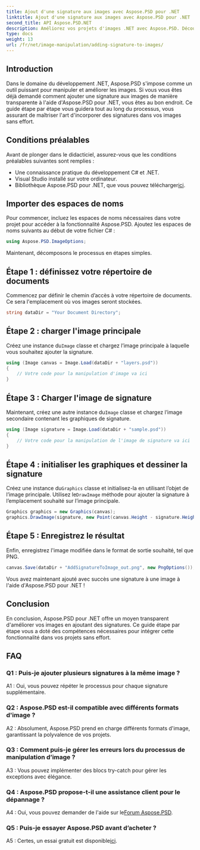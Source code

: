 ```yaml
---
title: Ajout d'une signature aux images avec Aspose.PSD pour .NET
linktitle: Ajout d'une signature aux images avec Aspose.PSD pour .NET
second_title: API Aspose.PSD.NET
description: Améliorez vos projets d'images .NET avec Aspose.PSD. Découvrez comment ajouter des signatures de manière transparente à l'aide de notre guide étape par étape.
type: docs
weight: 13
url: /fr/net/image-manipulation/adding-signature-to-images/
---
```

## Introduction

Dans le domaine du développement .NET, Aspose.PSD s'impose comme un outil puissant pour manipuler et améliorer les images. Si vous vous êtes déjà demandé comment ajouter une signature aux images de manière transparente à l'aide d'Aspose.PSD pour .NET, vous êtes au bon endroit. Ce guide étape par étape vous guidera tout au long du processus, vous assurant de maîtriser l'art d'incorporer des signatures dans vos images sans effort.

## Conditions préalables

Avant de plonger dans le didacticiel, assurez-vous que les conditions préalables suivantes sont remplies :

- Une connaissance pratique du développement C# et .NET.
- Visual Studio installé sur votre ordinateur.
-  Bibliothèque Aspose.PSD pour .NET, que vous pouvez télécharger[ici](https://releases.aspose.com/psd/net/).

## Importer des espaces de noms

Pour commencer, incluez les espaces de noms nécessaires dans votre projet pour accéder à la fonctionnalité Aspose.PSD. Ajoutez les espaces de noms suivants au début de votre fichier C# :

```csharp
using Aspose.PSD.ImageOptions;
```

Maintenant, décomposons le processus en étapes simples.

## Étape 1 : définissez votre répertoire de documents

Commencez par définir le chemin d’accès à votre répertoire de documents. Ce sera l'emplacement où vos images seront stockées.

```csharp
string dataDir = "Your Document Directory";
```

## Étape 2 : charger l'image principale

 Créez une instance du`Image` classe et chargez l’image principale à laquelle vous souhaitez ajouter la signature.

```csharp
using (Image canvas = Image.Load(dataDir + "layers.psd"))
{
    // Votre code pour la manipulation d'image va ici
}
```

## Étape 3 : Charger l'image de signature

 Maintenant, créez une autre instance du`Image` classe et chargez l’image secondaire contenant les graphiques de signature.

```csharp
using (Image signature = Image.Load(dataDir + "sample.psd"))
{
    // Votre code pour la manipulation de l'image de signature va ici
}
```

## Étape 4 : initialiser les graphiques et dessiner la signature

 Créez une instance du`Graphics` classe et initialisez-la en utilisant l’objet de l’image principale. Utilisez le`DrawImage` méthode pour ajouter la signature à l’emplacement souhaité sur l’image principale.

```csharp
Graphics graphics = new Graphics(canvas);
graphics.DrawImage(signature, new Point(canvas.Height - signature.Height, canvas.Width - signature.Width));
```

## Étape 5 : Enregistrez le résultat

Enfin, enregistrez l'image modifiée dans le format de sortie souhaité, tel que PNG.

```csharp
canvas.Save(dataDir + "AddSignatureToImage_out.png", new PngOptions());
```

Vous avez maintenant ajouté avec succès une signature à une image à l'aide d'Aspose.PSD pour .NET !

## Conclusion

En conclusion, Aspose.PSD pour .NET offre un moyen transparent d'améliorer vos images en ajoutant des signatures. Ce guide étape par étape vous a doté des compétences nécessaires pour intégrer cette fonctionnalité dans vos projets sans effort.

## FAQ

### Q1 : Puis-je ajouter plusieurs signatures à la même image ?

A1 : Oui, vous pouvez répéter le processus pour chaque signature supplémentaire.

### Q2 : Aspose.PSD est-il compatible avec différents formats d'image ?

A2 : Absolument, Aspose.PSD prend en charge différents formats d'image, garantissant la polyvalence de vos projets.

### Q3 : Comment puis-je gérer les erreurs lors du processus de manipulation d’image ?

A3 : Vous pouvez implémenter des blocs try-catch pour gérer les exceptions avec élégance.

### Q4 : Aspose.PSD propose-t-il une assistance client pour le dépannage ?

 A4 : Oui, vous pouvez demander de l'aide sur le[Forum Aspose.PSD](https://forum.aspose.com/c/psd/34).

### Q5 : Puis-je essayer Aspose.PSD avant d’acheter ?

 A5 : Certes, un essai gratuit est disponible[ici](https://releases.aspose.com/).